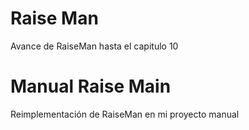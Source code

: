 # Raise Man
Avance de RaiseMan hasta el capitulo 10

# Manual Raise Main
Reimplementación de RaiseMan en mi proyecto manual 
